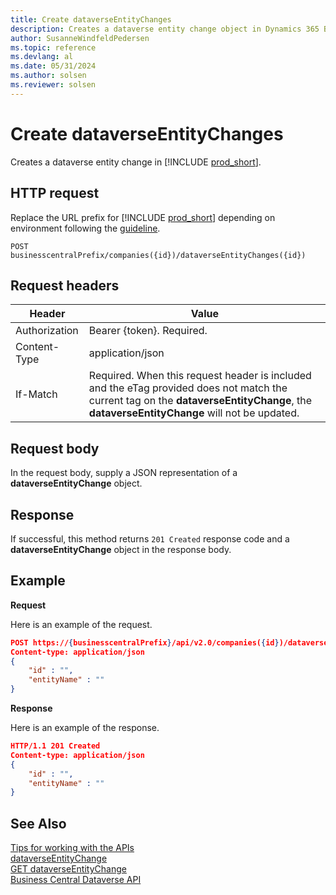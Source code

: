 ```yaml
---
title: Create dataverseEntityChanges
description: Creates a dataverse entity change object in Dynamics 365 Business Central.
author: SusanneWindfeldPedersen
ms.topic: reference
ms.devlang: al
ms.date: 05/31/2024
ms.author: solsen
ms.reviewer: solsen
---
```


<!-- NOTE: This article is an auto-generated stub from the metadata file. -->
<!-- The sections marked with an EDIT_IS_REQUIRED require manual editing. -->
# Create dataverseEntityChanges

Creates a dataverse entity change in [!INCLUDE [prod_short](../../includes/prod_short.md)].

## HTTP request

Replace the URL prefix for [!INCLUDE [prod_short](../../includes/prod_short.md)] depending on environment following the [guideline](../../api-reference/v2.0/endpoints-apis-for-dynamics.md).

```
POST businesscentralPrefix/companies({id})/dataverseEntityChanges({id})
```

## Request headers

|Header|Value|
|------|-----|
|Authorization  |Bearer {token}. Required. |
|Content-Type  |application/json|
|If-Match      |Required. When this request header is included and the eTag provided does not match the current tag on the **dataverseEntityChange**, the **dataverseEntityChange** will not be updated. |

## Request body

In the request body, supply a JSON representation of a **dataverseEntityChange** object.

## Response

If successful, this method returns ```201 Created``` response code and a **dataverseEntityChange** object in the response body.


## Example

**Request**

Here is an example of the request.

```json
POST https://{businesscentralPrefix}/api/v2.0/companies({id})/dataverseEntityChanges({id})
Content-type: application/json
{
    "id" : "",
    "entityName" : ""
}
```

**Response**

Here is an example of the response.

```json
HTTP/1.1 201 Created
Content-type: application/json
{
    "id" : "",
    "entityName" : ""
}
```

## See Also

[Tips for working with the APIs](/dynamics365/business-central/dev-itpro/developer/devenv-connect-apps-tips)  
[dataverseEntityChange](../resources/dynamics_dataverseEntityChange.md)  
[GET dataverseEntityChange](dynamics_dataverseentitychange_get.md)  
[Business Central Dataverse API](../dynamics-dataverse-api.md)  

